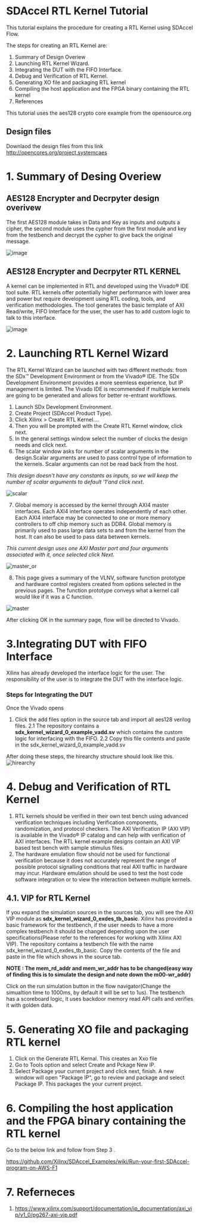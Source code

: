 # SDAccel RTL Kernel Tutorial

This tutorial explains the procedure for creating a RTL Kernel using SDAccel Flow. 

The steps for creating an RTL Kernel are:
1. Summary of Design Overiew 
2. Launching RTL Kernel Wizard.  
3. Integrating the DUT with the FIFO Interface.
4. Debug and Verification of RTL Kernel. 
5. Generating XO file and packaging RTL kernel 
6. Compiling the host application and the FPGA binary containing the RTL kernel 
7. References

This tutorial uses the aes128 crypto core example from the opensource.org  

## Design files 
Downlaod the design files from this link http://opencores.org/project,systemcaes  

# 1. Summary of Desing Overiew

## AES128 Encrypter and Decrpyter design overivew
   The first AES128 module takes in Data and Key as inputs and outputs a cipher, the second module uses the cypher from the first module and key from the testbench and decrypt the cypher to give back the original message.
   
   ![image](https://user-images.githubusercontent.com/32319498/31142684-e1b2e09c-a82f-11e7-9741-ce0f1c4ce054.png)
		

## AES128 Encrypter and Decrpyter RTL KERNEL
   A kernel can be implemented in RTL and developed using the Vivado® IDE tool suite. RTL kernels offer potentially higher performance with lower area and power but require development using RTL coding, tools, and verification methodologies. The tool generates the basic template of AXI Read/write, FIFO Interface for the user, the user has to add custom logic to talk to this interface. 
   
![image](https://user-images.githubusercontent.com/32319498/31147244-1b121048-a83e-11e7-83e6-a3f534f62ade.png)
		
# 2. Launching RTL Kernel Wizard
The RTL Kernel Wizard can be launched with two different methods: from the SDx™ Development Environment or from the Vivado® IDE. The SDx Development Environment provides a more seemless experience, but IP management is limited. The Vivado IDE is recommended if multiple kernels are going to be generated and allows for better re-entrant workflows.
1. Launch SDx Development Environment.
2. Create Project (SDAccel Product Type).
3. Click Xilinx > Create RTL Kernel....			
4. Then you will be prompted with the Create RTL Kernel window, click next. 
5. In the general settings window select the number of clocks the design needs and click next.
6. The scalar window asks for number of scalar arguments in the design.Scalar arguments are used to pass control type of information to the kernels. Scalar arguments can not be read back from the host. 

_This design doesn't have any constants as inputs, so we will keep the number of scalar arguments to default '1'and click next_.

![scalar](https://user-images.githubusercontent.com/32319498/31472131-aba90efe-aea1-11e7-9892-721ef5501b52.PNG)

7. Global memory is accessed by the kernel through AXI4 master interfaces. Each AXI4 interface operates independently of each other. Each AXI4 interface may be connected to one or more memory controllers to off chip memory such as DDR4. Global memory is primarily used to pass large data sets to and from the kernel from the host. It can also be used to pass data between kernels. 

_This current design uses one AXI Master port and four arguments associated with it, once selected click Next_.

![master_or](https://user-images.githubusercontent.com/32319498/31472114-83e8981c-aea1-11e7-9e60-959aa3c37392.PNG)

8. This page gives a summary of the VLNV, software function prototype and hardware control registers created from options selected in the previous pages. The function prototype conveys what a kernel call would like if it was a C function.

![master](https://user-images.githubusercontent.com/32319498/31472098-6c37e25e-aea1-11e7-8b4d-205ec9b5b115.PNG)


After clicking OK in the summary page, flow will be directed to Vivado. 

# 3.Integrating DUT with FIFO Interface
 Xilinx has already developed the interface logic for the user. The responsibility of the user is to integrate the DUT with the interface logic.
 
### Steps for Integrating the DUT
Once the Vivado opens
1. Click the add files option in the source tab and import all aes128 verilog files.
2.1 The repository contains a **sdx_kernel_wizard_0_example_vadd.sv** which contains the custom logic for interfacing with the FIFO.
2.2 Copy this file contents and paste in the sdx_kernel_wizard_0_example_vadd.sv

After doing these steps, the hirearchy structure should look like this.
![hirearchy](https://user-images.githubusercontent.com/32319498/31472066-3ba660ac-aea1-11e7-831a-6b67a148cef3.PNG)



# 4. Debug and Verification of RTL Kernel
1. RTL kernels should be verified in their own test bench using advanced verification techniques including Verification components, randomization, and protocol checkers. The AXI Verification IP (AXI VIP) is available in the Vivado® IP catalog and can help with verification of AXI interfaces. The RTL kernel example designs contain an AXI VIP based test bench with sample
stimulus files. 
2. The hardware emulation flow should not be used for functional verification because it does not accurately represent the range of possible protocol signalling conditions that real AXI traffic in hardware may incur. Hardware emulation should be used to test the host code software integration or to view the interaction between multiple kernels.
## 4.1. VIP for RTL Kernel 
   If you expand the simulation sources in the sources tab, you will see the AXI VIP module as **sdx_kernel_wizard_0_exdes_tb_basic**. Xilinx has provided a basic framework for the testbench, if the user needs to have a more complex testbench it should be changed depending upon the user specifications(Please refer to the references for working with Xilinx AXI VIP). The repository contains a testbench file with the name sdx_kernel_wizard_0_exdes_tb_basic. Copy the contents of the file and paste in the file which shows in the source tab. 

**NOTE : The mem_rd_addr and mem_wr_addr has to be changed(easy way of finding this is to simulate the design and note down the m00-wr_addr)**

Click on the run simulation button in the flow navigator(Change the simualtion time to 1000ms, by default it will be set to 1us). The testbench has a scoreboard logic, it uses backdoor memory read API calls and verifies it with golden data.
# 5. Generating XO file and packaging RTL kernel
 1. Click on the Generate RTL Kernal. This creates an Xxo file
 2. Go to Tools option and select Create and Pckage New IP.
 3. Select Package your current project and click next, finish. A new window will open "Package IP", go to review and package and select Package IP. This packages the your current project.
 
# 6. Compiling the host application and the FPGA binary containing the RTL kernel 
Go to the below link and follow from Step 3 .

https://github.com/Xilinx/SDAccel_Examples/wiki/Run-your-first-SDAccel-program-on-AWS-F1

# 7. Referneces
1. https://www.xilinx.com/support/documentation/ip_documentation/axi_vip/v1_0/pg267-axi-vip.pdf
